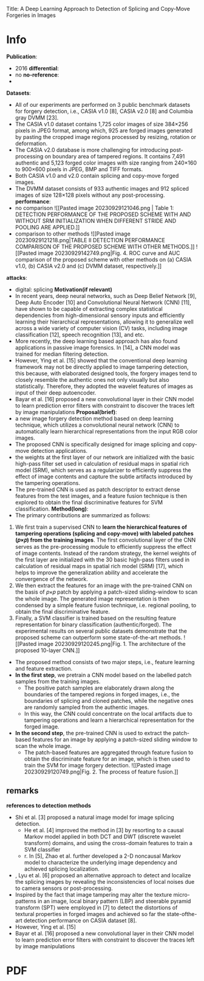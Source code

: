 Title: A Deep Learning Approach to Detection of Splicing and Copy-Move Forgeries in Images

# Info

**Publication**:
- 2016
**differential**:
- no
**no-reference**:
- 
**Datasets**:
- All of our experiments are performed on 3 public benchmark datasets for forgery detection, i.e., CASIA v1.0 [8], CASIA v2.0 [8] and Columbia gray DVMM [23]. 
- The CASIA v1.0 dataset contains 1,725 color images of size 384×256 pixels in JPEG format, among which, 925 are forged images generated by pasting the cropped image regions processed by resizing, rotation or deformation.
- The CASIA v2.0 database is more challenging for introducing post-processing on boundary area of tampered regions. It contains 7,491 authentic and 5,123 forged color images with size ranging from 240×160 to 900×600 pixels in JPEG, BMP and TIFF formats.
- Both CASIA v1.0 and v2.0 contain splicing and copy-move forged images. 
- The DVMM dataset consists of 933 authentic images and 912 spliced images of size 128×128 pixels without any post-processing.
**performance**:
- no comparison
![[Pasted image 20230929121046.png | Table 1: DETECTION PERFORMANCE OF THE PROPOSED SCHEME WITH AND WITHOUT SRM INITIALIZATION WHEN DIFFERENT STRIDE AND POOLING ARE APPLIED.]]
- comparison to other methods 
![[Pasted image 20230929121218.png|TABLE II DETECTION PERFORMANCE COMPARISON OF THE PROPOSED SCHEME WITH OTHER METHODS.]]
![[Pasted image 20230929142749.png|Fig. 4. ROC curve and AUC comparison of the proposed scheme with other methods on (a) CASIA v1.0, (b) CASIA v2.0 and (c) DVMM dataset, respectively.]]

**attacks**:
- digital: splicing
**Motivation(if relevant)**
- In recent years, deep neural networks, such as Deep Belief Network [9], Deep Auto Encoder [10] and Convolutional Neural Network (CNN) [11], have shown to be capable of extracting complex statistical dependencies from high-dimensional sensory inputs and efficiently learning their hierarchical representations, allowing it to generalize well across a wide variety of computer vision (CV) tasks, including image classification [12], speech recognition [13], and etc.
- More recently, the deep learning based approach has also found applications in passive image forensics. In [14], a CNN model was trained for median filtering detection. 
- However, Ying et al. [15] showed that the conventional deep learning framework may not be directly applied to image tampering detection, this because, with elaborated designed tools, the forgery images tend to closely resemble the authentic ones not only visually but also statistically. Therefore, they adopted the wavelet features of images as input of their deep autoencoder.
- Bayar et al. [16] proposed a new convolutional layer in their CNN model to learn prediction error filters with constraint to discover the traces left by image manipulations
**Proposal(brief)**:
- a new image forgery detection method based on deep learning technique, which utilizes a convolutional neural network (CNN) to automatically learn hierarchical representations from the input RGB color images.
- The proposed CNN is specifically designed for image splicing and copy-move detection applications.
- the weights at the first layer of our network are initialized with the basic high-pass filter set used in calculation of residual maps in spatial rich model (SRM), which serves as a regularizer to efficiently suppress the effect of image contents and capture the subtle artifacts introduced by the tampering operations.
- The pre-trained CNN is used as patch descriptor to extract dense features from the test images, and a feature fusion technique is then explored to obtain the final discriminative features for SVM classification.
**Method(long)**:
- The primary contributions are summarized as follows:
1. We first train a supervised CNN to **learn the hierarchical features of tampering operations (splicing and copy-move) with labeled patches (𝑝×𝑝) from the training images**.
    The first convolutional layer of the CNN serves as the pre-processing module to efficiently suppress the effect of image contents. Instead of the random strategy, the kernel weights of the first layer are initialized with the 30 basic high-pass filters used in calculation of residual maps in spatial rich model (SRM) [17], which helps to improve the generalization ability and accelerate the convergence of the network.
2. We then extract the features for an image with the pre-trained CNN on the basis of 𝑝×𝑝 patch by applying a patch-sized sliding-window to scan the whole image. The generated image representation is then condensed by a simple feature fusion technique, i.e. regional pooling, to obtain the final discriminative feature.
3. Finally, a SVM classifier is trained based on the resulting feature representation for binary classification (authentic/forged). The experimental results on several public datasets demonstrate that the proposed scheme can outperform some state-of-the-art methods.
![[Pasted image 20230929120245.png|Fig. 1. The architecture of the proposed 10-layer CNN.]]
- The proposed method consists of two major steps, i.e., feature learning and feature extraction.
- **In the first step**, we pretrain a CNN model based on the labelled patch samples from the training images. 
	- The positive patch samples are elaborately drawn along the boundaries of the tampered regions in forged images, i.e., the boundaries of splicing and cloned patches, while the negative ones are randomly sampled from the authentic images. 
	- In this way, the CNN could concentrate on the local artifacts due to tampering operations and learn a hierarchical representation for the forged image.
- **In the second step**, the pre-trained CNN is used to extract the patch-based features for an image by applying a patch-sized sliding window to scan the whole image.
	- The patch-based features are aggregated through feature fusion to obtain the discriminate feature for an image, which is then used to train the SVM for image forgery detection.
![[Pasted image 20230929120749.png|Fig. 2. The process of feature fusion.]]

**remarks**
- 
**references to detection methods**
- Shi et al. [3] proposed a natural image model for image splicing detection.
	- He et al. [4] improved the method in [3] by resorting to a causal Markov model applied in both DCT and DWT (discrete wavelet transform) domains, and using the cross-domain features to train a SVM classifier
	- r. In [5], Zhao et al. further developed a 2-D noncausal Markov model to characterize the underlying image dependency and achieved splicing localization.
- , Lyu et al. [6] proposed an alternative approach to detect and localize the splicing images by revealing the inconsistencies of local noises due to camera sensors or post-processing.
- Inspired by the fact that image tampering may alter the texture micro-patterns in an image, local binary pattern (LBP) and steerable pyramid transform (SPT) were employed in [7] to detect the distortions of textural properties in forged images and achieved so far the state-ofthe-art detection performance on CASIA dataset [8].
- However, Ying et al. [15]
- Bayar et al. [16] proposed a new convolutional layer in their CNN model to learn prediction error filters with constraint to discover the traces left by image manipulations
# PDF 
